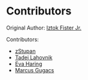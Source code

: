 # Contributors

Original Author: [Iztok Fister Jr.](https://github.com/firefly-cpp)

Contributors:
* [zStupan](https://github.com/zStupan)
* [Tadej Lahovnik](https://github.com/lahovniktadej)
* [Eva Haring](https://github.com/evaharing)
* [Marcus Gugacs](https://github.com/IImpaq)
